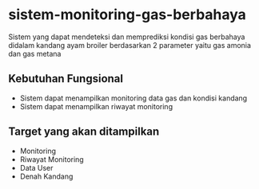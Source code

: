 # sistem-monitoring-gas-berbahaya
Sistem yang dapat mendeteksi dan memprediksi kondisi gas berbahaya didalam kandang ayam broiler berdasarkan 2 parameter yaitu gas amonia dan gas metana

## Kebutuhan Fungsional
- Sistem dapat menampilkan monitoring data gas dan kondisi kandang
- Sistem dapat menampilkan riwayat monitoring

## Target yang akan ditampilkan
- Monitoring
- Riwayat Monitoring
- Data User
- Denah Kandang